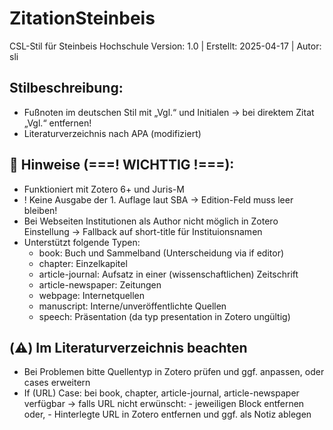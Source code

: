 # ZitationSteinbeis
CSL-Stil für Steinbeis Hochschule
  Version: 1.0 | Erstellt: 2025-04-17 | Autor: sli

##  Stilbeschreibung:
  - Fußnoten im deutschen Stil mit „Vgl.“ und Initialen
    →  bei direktem Zitat „Vgl.“ entfernen!
  - Literaturverzeichnis nach APA (modifiziert)


##  🔧 Hinweise (===! WICHTTIG !===):
  - Funktioniert mit Zotero 6+ und Juris-M
  - ! Keine Ausgabe der 1. Auflage laut SBA
      → Edition-Feld muss leer bleiben!
  - Bei Webseiten Institutionen als Author nicht möglich in Zotero Einstellung
    → Fallback auf short-title für Instituionsnamen
  - Unterstützt folgende Typen:
    - book: Buch und Sammelband (Unterscheidung via if editor)
    - chapter: Einzelkapitel
    - article-journal:  Aufsatz in einer (wissenschaftlichen) Zeitschrift
    - article-newspaper: Zeitungen
    - webpage: Internetquellen
    - manuscript: Interne/unveröffentlichte Quellen
    - speech: Präsentation (da typ presentation in Zotero ungültig)

##  (⚠️) Im Literaturverzeichnis beachten
  - Bei Problemen bitte Quellentyp in Zotero prüfen und ggf. anpassen, oder cases erweitern
  - If (URL) Case: bei book, chapter, article-journal, article-newspaper verfügbar
        → falls URL nicht erwünscht:
            - jeweiligen <choose> Block entfernen oder,
            - Hinterlegte URL in Zotero entfernen und ggf. als Notiz ablegen
